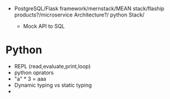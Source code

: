 
- PostgreSQL/Flask framework/mernstack/MEAN stack/flaship products?/microservice Architecture?/
    python Stack/ 

    - Mock API to SQL

# Python
- REPL  (read,evaluate,print,loop)
- python oprators
- "a" * 3 = aaa
- Dynamic typing vs static typing
- 